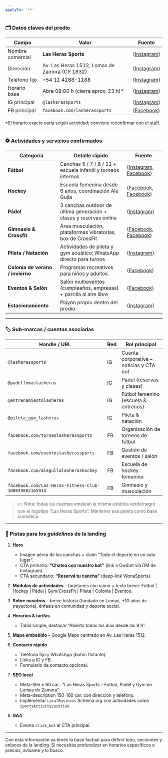 ```yaml
---
applyTo: '**'
---
```

### 🗂️ Datos claves del predio

| Campo            | Valor                                         | Fuente           |
| ---------------- | --------------------------------------------- | ---------------- |
| Nombre comercial | **Las Heras Sports**                          | ([Instagram][1]) |
| Dirección        | Av. Las Heras 1512, Lomas de Zamora (CP 1832) | ([Instagram][2]) |
| Teléfono fijo    | +54 11 4288-1188                              | ([Instagram][2]) |
| Horario base     | Abre 09:00 h (cierra aprox. 23 h)\*           | ([Instagram][2]) |
| IG principal     | `@lasherassports`                             | ([Instagram][1]) |
| FB principal     | `facebook.com/lasherassports`                 | ([Facebook][3])  |

\*El horario exacto varía según actividad; conviene reconfirmar con el staff.

---

### ⚽️ Actividades y servicios confirmados

| Categoría                        | Detalle rápido                                                     | Fuente                          |
| -------------------------------- | ------------------------------------------------------------------ | ------------------------------- |
| **Fútbol**                       | Canchas 5 / 7 / 8 / 11 + escuela infantil y torneos internos       | ([Instagram][1], [Facebook][4]) |
| **Hockey**                       | Escuela femenina desde 6 años, coordinación Ale Gulla              | ([Facebook][3], [Facebook][5])  |
| **Pádel**                        | 3 canchas outdoor de última generación + clases y reservas online  | ([Instagram][6])                |
| **Gimnasio & Crossfit**          | Área musculación, plataformas vibratorias, box de CrossFit         | ([Facebook][3], [Facebook][7])  |
| **Pileta / Natación**            | Actividades de pileta y gym acuático; WhatsApp directo para turnos | ([Instagram][8])                |
| **Colonia de verano / invierno** | Programas recreativos para niños y adultos                         | ([Facebook][3])                 |
| **Eventos & Salón**              | Salón multieventos (cumpleaños, empresas) + parrilla al aire libre | ([Facebook][9])                 |
| **Estacionamiento**              | Playón propio dentro del predio                                    | ([Instagram][1])                |

---

### 🏷️ Sub-marcas / cuentas asociadas

| Handle / URL                                          | Red | Rol principal                           |
| ----------------------------------------------------- | --- | --------------------------------------- |
| `@lasherassports`                                     | IG  | Cuenta corporativa – noticias y CTA bot |
| `@padellomaslasheras`                                 | IG  | Pádel (reservas y clases)               |
| `@entrenamientolasheras`                              | IG  | Fútbol femenino (escuela & entrenos)    |
| `@pileta_gym_lasheras`                                | IG  | Pileta & natación                       |
| `facebook.com/torneolasherassports`                   | FB  | Organización de torneos de fútbol       |
| `facebook.com/eventoslasherassports`                  | FB  | Gestión de eventos / salón              |
| `facebook.com/alegullalasherashockey`                 | FB  | Escuela de hockey femenino              |
| `facebook.com/Las-Heras-Fitness-Club-100049882165913` | FB  | Gimnasio y musculación                  |

> 👉 Nota: todas las cuentas emplean la misma estética verde/negro con el logotipo “Las Heras Sports”. Mantener esa paleta como base cromática.

---

### 🎯 Pistas para los *guidelines* de la landing

1. **Hero**

   * Imagen aérea de las canchas + claim “Todo el deporte en un solo lugar”.
   * CTA primario: **“Chateá con nuestro bot”** (link a Owibot vía DM de Instagram).
   * CTA secundario: **“Reservá tu cancha”** (deep-link WonaSports).

2. **Módulos de actividades** – tarjetones con ícono + texto breve: Fútbol | Hockey | Pádel | Gym/CrossFit | Pileta | Colonia | Eventos.

3. **Sobre nosotros** – breve historia (fundado en Lomas, +10 años de trayectoria), énfasis en comunidad y deporte social.

4. **Horarios & tarifas**

   * Tabla simple; destacar “Abierto todos los días desde las 9 h”.

5. **Mapa embebido** – Google Maps centrado en Av. Las Heras 1512.

6. **Contacto rápido**

   * Teléfono fijo y WhatsApp (botón flotante).
   * Links a IG y FB.
   * Formulario de contacto opcional.

7. **SEO local**

   * Meta-title ≤ 60 car.: “Las Heras Sports – Fútbol, Pádel y Gym en Lomas de Zamora”.
   * Meta-description 150-160 car. con dirección y teléfono.
   * Implementar `LocalBusiness` Schema.org con actividades como `SportsActivityLocation`.

8. **GA4**

   * Evento `click_bot` al CTA principal.

---

Con esta información ya tenés la base factual para definir tono, secciones y enlaces de la landing. Si necesitás profundizar en horarios específicos o precios, avisame y lo busco.

[1]: https://www.instagram.com/lasherassports/?hl=en&utm_source=chatgpt.com "Las Heras Sports (@lasherassports)"
[2]: https://www.instagram.com/explore/locations/1109795642393067/las-heras-sports/?utm_source=chatgpt.com "Las Heras Sports"
[3]: https://www.facebook.com/lasherassports/?locale=es_LA&utm_source=chatgpt.com "Las Heras Sports"
[4]: https://www.facebook.com/torneolasherassports/?locale=es_LA&utm_source=chatgpt.com "Torneo Las Heras Sports"
[5]: https://m.facebook.com/100069728864891/mentions/?utm_source=chatgpt.com "Hockey Las Heras Sports | Lomas de Zamora"
[6]: https://www.instagram.com/padellomaslasheras/?hl=en&utm_source=chatgpt.com "Padel Lomas Las Heras Sport (@padellomaslasheras)"
[7]: https://www.facebook.com/p/Las-Heras-Fitness-Club-100049882165913/?utm_source=chatgpt.com "Las Heras Fitness Club"
[8]: https://www.instagram.com/pileta_gym_lasheras/?hl=en&utm_source=chatgpt.com "LAS HERAS - Pileta - Gym (@pileta_gym_lasheras)"
[9]: https://www.facebook.com/eventoslasherassports/?locale=es_LA&utm_source=chatgpt.com "Eventos Las Heras Sports"
